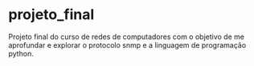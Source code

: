 # projeto_final
Projeto final do curso de redes de computadores com o objetivo de me aprofundar e explorar o protocolo snmp e a linguagem de programação python. 
